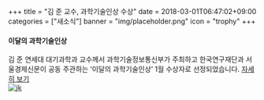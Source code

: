 +++
title = "김 준 교수, 과학기술인상 수상"
date = 2018-03-01T06:47:02+09:00
categories = ["새소식"]
banner = "img/placeholder.png"
icon = "trophy"
+++

<!--more-->

####  이달의 과학기술인상
김 준 연세대 대기과학과 교수께서 과학기술정보통신부가 주최하고 한국연구재단과 서울경제신문이 공동 주관하는 ‘이달의 과학기술인상’ 1월 수상자로 선정되었습니다.
[자세히 보기](http://sci.sedaily.com/Winner#252)
<br>
[![jk](../../../../../img/carousel/jkim.jpg)](../../../../../people/jhoonkim)
